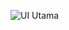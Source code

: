 ![UI Utama](https://github.com/Aptomo2/mylist_app/assets/161815913/bbb5121d-3640-4063-ab34-5ecd6ca03fed)
